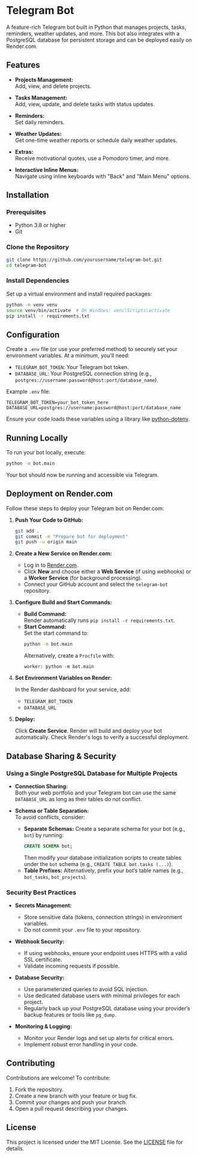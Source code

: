 # Telegram Bot

A feature-rich Telegram bot built in Python that manages projects, tasks, reminders, weather updates, and more. This bot also integrates with a PostgreSQL database for persistent storage and can be deployed easily on Render.com.

## Features

- **Projects Management:**  
  Add, view, and delete projects.

- **Tasks Management:**  
  Add, view, update, and delete tasks with status updates.

- **Reminders:**  
  Set daily reminders.

- **Weather Updates:**  
  Get one-time weather reports or schedule daily weather updates.

- **Extras:**  
  Receive motivational quotes, use a Pomodoro timer, and more.

- **Interactive Inline Menus:**  
  Navigate using inline keyboards with "Back" and "Main Menu" options.

## Installation

### Prerequisites

- Python 3.8 or higher
- Git

### Clone the Repository

```bash
git clone https://github.com/yourusername/telegram-bot.git
cd telegram-bot
```

### Install Dependencies

Set up a virtual environment and install required packages:

```bash
python -m venv venv
source venv/bin/activate  # On Windows: venv\Scripts\activate
pip install -r requirements.txt
```

## Configuration

Create a `.env` file (or use your preferred method) to securely set your environment variables. At a minimum, you'll need:

- `TELEGRAM_BOT_TOKEN`: Your Telegram bot token.
- `DATABASE_URL`: Your PostgreSQL connection string (e.g., `postgres://username:password@host:port/database_name`).

Example `.env` file:

```
TELEGRAM_BOT_TOKEN=your_bot_token_here
DATABASE_URL=postgres://username:password@host:port/database_name
```

Ensure your code loads these variables using a library like [python-dotenv](https://pypi.org/project/python-dotenv/).

## Running Locally

To run your bot locally, execute:

```bash
python -m bot.main
```

Your bot should now be running and accessible via Telegram.

## Deployment on Render.com

Follow these steps to deploy your Telegram bot on Render.com:

1. **Push Your Code to GitHub:**

   ```bash
   git add .
   git commit -m "Prepare bot for deployment"
   git push -u origin main
   ```

2. **Create a New Service on Render.com:**

   - Log in to [Render.com](https://render.com).
   - Click **New** and choose either a **Web Service** (if using webhooks) or a **Worker Service** (for background processing).
   - Connect your GitHub account and select the `telegram-bot` repository.

3. **Configure Build and Start Commands:**

   - **Build Command:**  
     Render automatically runs `pip install -r requirements.txt`.
   - **Start Command:**  
     Set the start command to:
     ```bash
     python -m bot.main
     ```
     Alternatively, create a `Procfile` with:
     ```
     worker: python -m bot.main
     ```

4. **Set Environment Variables on Render:**

   In the Render dashboard for your service, add:
   - `TELEGRAM_BOT_TOKEN`
   - `DATABASE_URL`

5. **Deploy:**

   Click **Create Service**. Render will build and deploy your bot automatically. Check Render's logs to verify a successful deployment.

## Database Sharing & Security

### Using a Single PostgreSQL Database for Multiple Projects

- **Connection Sharing:**  
  Both your web portfolio and your Telegram bot can use the same `DATABASE_URL` as long as their tables do not conflict.
  
- **Schema or Table Separation:**  
  To avoid conflicts, consider:
  - **Separate Schemas:** Create a separate schema for your bot (e.g., `bot`) by running:
    ```sql
    CREATE SCHEMA bot;
    ```
    Then modify your database initialization scripts to create tables under the `bot` schema (e.g., `CREATE TABLE bot.tasks (...)`).
  - **Table Prefixes:** Alternatively, prefix your bot’s table names (e.g., `bot_tasks`, `bot_projects`).

### Security Best Practices

- **Secrets Management:**  
  - Store sensitive data (tokens, connection strings) in environment variables.
  - Do not commit your `.env` file to your repository.
  
- **Webhook Security:**  
  - If using webhooks, ensure your endpoint uses HTTPS with a valid SSL certificate.
  - Validate incoming requests if possible.

- **Database Security:**  
  - Use parameterized queries to avoid SQL injection.
  - Use dedicated database users with minimal privileges for each project.
  - Regularly back up your PostgreSQL database using your provider’s backup features or tools like `pg_dump`.

- **Monitoring & Logging:**  
  - Monitor your Render logs and set up alerts for critical errors.
  - Implement robust error handling in your code.

## Contributing

Contributions are welcome! To contribute:
1. Fork the repository.
2. Create a new branch with your feature or bug fix.
3. Commit your changes and push your branch.
4. Open a pull request describing your changes.

## License

This project is licensed under the MIT License. See the [LICENSE](LICENSE) file for details.
